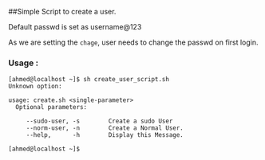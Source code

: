 ##Simple Script to create a user.

Default passwd is set as username@123

As we are setting the `chage`, user needs to change the passwd on first login.

### Usage :

    [ahmed@localhost ~]$ sh create_user_script.sh 
    Unknown option: 
    
    usage: create.sh <single-parameter>
      Optional parameters:
    
         --sudo-user, -s		Create a sudo User
         --norm-user, -n		Create a Normal User.
         --help,      -h		Display this Message.
      
    [ahmed@localhost ~]$